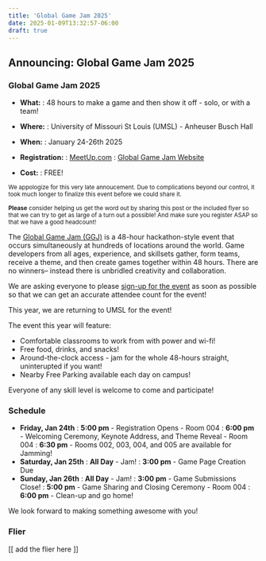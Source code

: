 ```yaml
---
title: 'Global Game Jam 2025'
date: 2025-01-09T13:32:57-06:00
draft: true
---
```


## Announcing: Global Game Jam 2025

### Global Game Jam 2025

- **What:**
  : 48 hours to make a game and then show it off - solo, or with a team!

- **Where:**
  : University of Missouri St Louis (UMSL) - Anheuser Busch Hall

- **When:**
  : January 24-26th 2025

- **Registration:**
  : [<i class="i fa-brands fa-meetup me-1"></i> MeetUp.com](https://www.meetup.com/st-louis-game-developers/events/297210316/?utm_medium=referral&utm_campaign=share-btn_savedevents_share_modal&utm_source=link)
  : [Global Game Jam Website](https://globalgamejam.org/jam-sites/2025/university-missouri-st-louis-it-and-cybersecurity-club-hosting-stlgamedev)

- **Cost:**
  : FREE!

<div class=" text-body-secondary card my-4">
<div class="card-body p-2">
<p><small>We appologize for this very late annoucement. Due to complications beyond our control, it took much longer to finalize this event before we could share it.</small></p>
<p class="mb-0" ><small><strong>Please</strong> consider helping us get the word out by sharing this post or the included flyer so that we can try to get as large of a turn out a possible! And make sure you register ASAP so that we have a good headcount!</small></p>
</div>
</div>

The [Global Game Jam (GGJ)](https://globalgamejam.org/) is a 48-hour hackathon-style event that occurs simultaneously at hundreds of locations around the world. Game developers from all ages, experience, and skillsets gather, form teams, receive a theme, and then create games together within 48 hours. There are no winners– instead there is unbridled creativity and collaboration.

<div class="alert alert-warning d-flex flex-row">
<div class="p-1 me-2">
<i class="i fa-sharp-duotone fa-regular fa-triangle-exclamation fa-2x"></i>
</div>
<div class="px-1">We are asking everyone to please <a href="https://www.meetup.com/st-louis-game-developers/events/297210316/?utm_medium=referral&utm_campaign=share-btn_savedevents_share_modal&utm_source=link">sign-up for the event</a> as soon as possible so that we can get an accurate attendee count for the event!</div>
</div>

This year, we are returning to UMSL for the event!

The event this year will feature:

- Comfortable classrooms to work from with power and wi-fi!
- Free food, drinks, and snacks!
- Around-the-clock access - jam for the whole 48-hours straight, uninterupted if you want!
- Nearby Free Parking available each day on campus!

<div class="alert alert-info d-flex flex-row">
<div class="p-1 me-2">
<i class="i fa-sharp-duotone fa-solid fa-people-group fa-2x"></i>
</div>
<div class="px-1">Everyone of any skill level is welcome to come and participate!</div>
</div>

### Schedule

- **Friday, Jan 24th**
  : **5:00 pm** - Registration Opens - Room 004
  : **6:00 pm** - Welcoming Ceremony, Keynote Address, and Theme Reveal - Room 004
  : **6:30 pm** - Rooms 002, 003, 004, and 005 are available for Jamming!
- **Saturday, Jan 25th**
  : **All Day** - Jam!
  : **3:00 pm** - Game Page Creation Due
- **Sunday, Jan 26th**
  : **All Day** - Jam!
  : **3:00 pm** - Game Submissions Close!
  : **5:00 pm** - Game Sharing and Closing Ceremony - Room 004
  : **6:00 pm** - Clean-up and go home!

We look forward to making something awesome with you!

### Flier

[[ add the flier here ]]